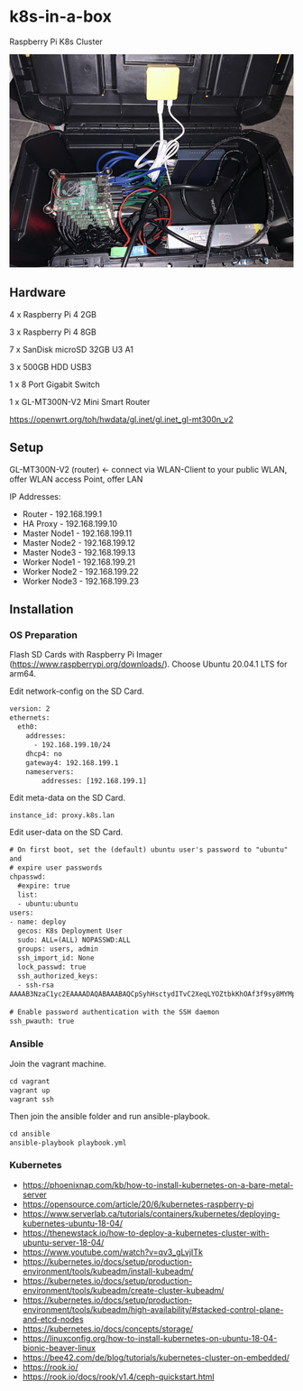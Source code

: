 # k8s-in-a-box

Raspberry Pi K8s Cluster

<div align="center">
  <img src="cluster.jpg" />
</div>

## Hardware

4 x Raspberry Pi 4 2GB

3 x Raspberry Pi 4 8GB

7 x SanDisk microSD 32GB U3 A1

3 x 500GB HDD USB3

1 x 8 Port Gigabit Switch

1 x GL-MT300N-V2 Mini Smart Router

https://openwrt.org/toh/hwdata/gl.inet/gl.inet_gl-mt300n_v2

## Setup

GL-MT300N-V2 (router) <- connect via WLAN-Client to your public WLAN, offer WLAN access Point, offer LAN

IP Addresses:
  * Router - 192.168.199.1
  * HA Proxy - 192.168.199.10
  * Master Node1 - 192.168.199.11
  * Master Node2 - 192.168.199.12
  * Master Node3 - 192.168.199.13
  * Worker Node1 - 192.168.199.21
  * Worker Node2 - 192.168.199.22
  * Worker Node3 - 192.168.199.23


## Installation

### OS Preparation

Flash SD Cards with Raspberry Pi Imager (https://www.raspberrypi.org/downloads/). Choose Ubuntu 20.04.1 LTS for arm64.

Edit network-config on the SD Card.

```
version: 2
ethernets:
  eth0:
    addresses:
      - 192.168.199.10/24
    dhcp4: no
    gateway4: 192.168.199.1
    nameservers:
        addresses: [192.168.199.1]
```

Edit meta-data on the SD Card.

```
instance_id: proxy.k8s.lan
```

Edit user-data on the SD Card.

```
# On first boot, set the (default) ubuntu user's password to "ubuntu" and
# expire user passwords
chpasswd:
  #expire: true
  list:
  - ubuntu:ubuntu
users:
- name: deploy
  gecos: K8s Deployment User
  sudo: ALL=(ALL) NOPASSWD:ALL
  groups: users, admin
  ssh_import_id: None
  lock_passwd: true
  ssh_authorized_keys:
  - ssh-rsa AAAAB3NzaC1yc2EAAAADAQABAAABAQCpSyhHsctydITvC2XeqLYOZtbkKhOAf3f9sy8MYMpFcKQ2CRJ5DVMgRJyUR6yYLqlMTxZW7i9UaB0r+Bzgis3ay3N7EubJgZDPSNe3RyVvS1EShahEZeijZL0mhU4xq8Ui/LGjpOhGEtSCV/5CIqxPINlpVKlXfHgInJvEYA+hY6rns8+x8shq9KYb/Frpj2DftgZJoEVfEgFxrUIaiZA68KKPMVdTxL5B4xmBIofPvbhEZbQCsysjjJGTA+SUCSC3rKyM1UsqGntz+oftd5HN2XNfCDNVKFLOkKTRIfPZc8MrYlC5bB6cx02HYY9fm/1UiOuihZdCklkySQ+B7Igj

# Enable password authentication with the SSH daemon
ssh_pwauth: true
```

### Ansible

Join the vagrant machine.

```
cd vagrant
vagrant up
vagrant ssh
```

Then join the ansible folder and run ansible-playbook.

```
cd ansible
ansible-playbook playbook.yml
```

### Kubernetes

  * https://phoenixnap.com/kb/how-to-install-kubernetes-on-a-bare-metal-server
  * https://opensource.com/article/20/6/kubernetes-raspberry-pi
  * https://www.serverlab.ca/tutorials/containers/kubernetes/deploying-kubernetes-ubuntu-18-04/
  * https://thenewstack.io/how-to-deploy-a-kubernetes-cluster-with-ubuntu-server-18-04/
  * https://www.youtube.com/watch?v=qv3_gLvjITk
  * https://kubernetes.io/docs/setup/production-environment/tools/kubeadm/install-kubeadm/
  * https://kubernetes.io/docs/setup/production-environment/tools/kubeadm/create-cluster-kubeadm/
  * https://kubernetes.io/docs/setup/production-environment/tools/kubeadm/high-availability/#stacked-control-plane-and-etcd-nodes
  * https://kubernetes.io/docs/concepts/storage/
  * https://linuxconfig.org/how-to-install-kubernetes-on-ubuntu-18-04-bionic-beaver-linux
  * https://bee42.com/de/blog/tutorials/kubernetes-cluster-on-embedded/
  * https://rook.io/
  * https://rook.io/docs/rook/v1.4/ceph-quickstart.html
